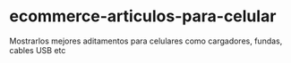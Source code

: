 # ecommerce-articulos-para-celular
Mostrarlos mejores aditamentos para celulares como cargadores, fundas, cables USB etc
